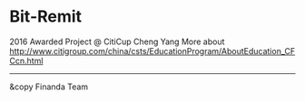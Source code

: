 # Bit-Remit
2016 Awarded Project  @ CitiCup Cheng Yang
More about http://www.citigroup.com/china/csts/EducationProgram/AboutEducation_CFCcn.html

----
&copy Finanda Team 
